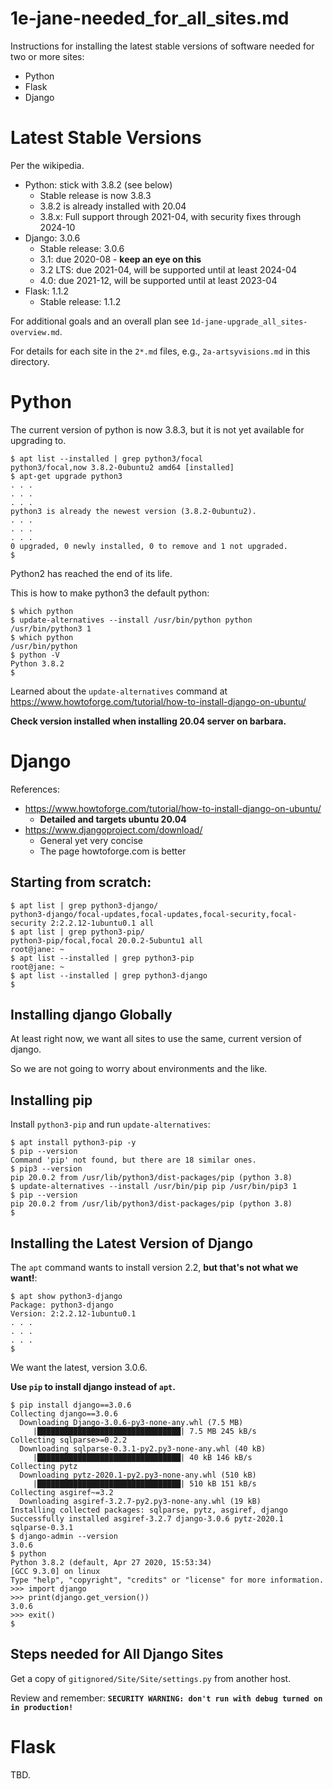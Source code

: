
# 1e-jane-needed_for_all_sites.md

Instructions for installing the latest stable versions of software needed for two or more sites:

- Python
- Flask
- Django

# Latest Stable Versions

Per the wikipedia.

- Python: stick with 3.8.2 (see below)
  - Stable release is now 3.8.3
  - 3.8.2 is already installed with 20.04
  - 3.8.x: Full support through 2021-04, with security fixes through 2024-10
- Django: 3.0.6
  - Stable release: 3.0.6
  - 3.1: due 2020-08 - **keep an eye on this**
  - 3.2 LTS: due 2021-04, will be supported until at least 2024-04
  - 4.0: due 2021-12, will be supported until at least 2023-04
- Flask: 1.1.2
  - Stable release: 1.1.2

For additional goals and an overall plan see `1d-jane-upgrade_all_sites-overview.md`.

For details for each site in the `2*.md` files, e.g., `2a-artsyvisions.md` in this directory.

# Python

The current version of python is now 3.8.3, but it is not yet available for upgrading to.

```
$ apt list --installed | grep python3/focal
python3/focal,now 3.8.2-0ubuntu2 amd64 [installed]
$ apt-get upgrade python3
. . .
. . .
. . .
python3 is already the newest version (3.8.2-0ubuntu2).
. . .
. . .
. . .
0 upgraded, 0 newly installed, 0 to remove and 1 not upgraded.
$
```

Python2 has reached the end of its life.

This is how to make python3 the default python:

```
$ which python
$ update-alternatives --install /usr/bin/python python /usr/bin/python3 1
$ which python
/usr/bin/python
$ python -V
Python 3.8.2
$
```

Learned about the `update-alternatives` command at https://www.howtoforge.com/tutorial/how-to-install-django-on-ubuntu/

**Check version installed when installing 20.04 server on barbara.**

# Django

References:

- https://www.howtoforge.com/tutorial/how-to-install-django-on-ubuntu/
  - **Detailed and targets ubuntu 20.04**
- https://www.djangoproject.com/download/
  - General yet very concise
  - The page howtoforge.com is better

## Starting from scratch:

```
$ apt list | grep python3-django/
python3-django/focal-updates,focal-updates,focal-security,focal-security 2:2.2.12-1ubuntu0.1 all
$ apt list | grep python3-pip/
python3-pip/focal,focal 20.0.2-5ubuntu1 all
root@jane: ~
$ apt list --installed | grep python3-pip
root@jane: ~
$ apt list --installed | grep python3-django
$
```

## Installing django Globally

At least right now, we want all sites to use the same, current version of django.

So we are not going to worry about environments and the like.

## Installing pip

Install `python3-pip` and run `update-alternatives`:

```
$ apt install python3-pip -y
$ pip --version
Command 'pip' not found, but there are 18 similar ones.
$ pip3 --version
pip 20.0.2 from /usr/lib/python3/dist-packages/pip (python 3.8)
$ update-alternatives --install /usr/bin/pip pip /usr/bin/pip3 1
$ pip --version
pip 20.0.2 from /usr/lib/python3/dist-packages/pip (python 3.8)
$
```

## Installing the Latest Version of Django

The `apt` command wants to install version 2.2, **but that's not what we want!**:

```
$ apt show python3-django
Package: python3-django
Version: 2:2.2.12-1ubuntu0.1
. . .
. . .
. . .
$
```

We want the latest, version 3.0.6.

**Use `pip` to install django instead of `apt`.**

```
$ pip install django==3.0.6
Collecting django==3.0.6
  Downloading Django-3.0.6-py3-none-any.whl (7.5 MB)
     |████████████████████████████████| 7.5 MB 245 kB/s
Collecting sqlparse>=0.2.2
  Downloading sqlparse-0.3.1-py2.py3-none-any.whl (40 kB)
     |████████████████████████████████| 40 kB 146 kB/s
Collecting pytz
  Downloading pytz-2020.1-py2.py3-none-any.whl (510 kB)
     |████████████████████████████████| 510 kB 151 kB/s
Collecting asgiref~=3.2
  Downloading asgiref-3.2.7-py2.py3-none-any.whl (19 kB)
Installing collected packages: sqlparse, pytz, asgiref, django
Successfully installed asgiref-3.2.7 django-3.0.6 pytz-2020.1 sqlparse-0.3.1
$ django-admin --version
3.0.6
$ python
Python 3.8.2 (default, Apr 27 2020, 15:53:34)
[GCC 9.3.0] on linux
Type "help", "copyright", "credits" or "license" for more information.
>>> import django
>>> print(django.get_version())
3.0.6
>>> exit()
$
```

## Steps needed for All Django Sites

Get a copy of `gitignored/Site/Site/settings.py` from another host.

Review and remember: **`SECURITY WARNING: don't run with debug turned on in production!`**


# Flask

TBD.

